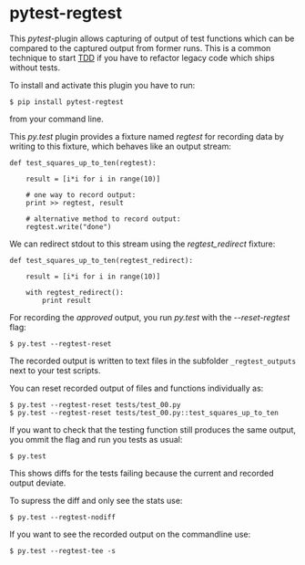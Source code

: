 pytest-regtest
==============

This *pytest*-plugin allows capturing of output of test functions which
can be compared to the captured output from former runs. This is a
common technique to start
[TDD](http://en.wikipedia.org/wiki/Test-driven_development) if you have
to refactor legacy code which ships without tests.

To install and activate this plugin you have to run:

``` {.sourceCode .bash}
$ pip install pytest-regtest
```

from your command line.

This *py.test* plugin provides a fixture named *regtest* for recording
data by writing to this fixture, which behaves like an output stream:

``` {.sourceCode .python}
def test_squares_up_to_ten(regtest):

    result = [i*i for i in range(10)]

    # one way to record output:
    print >> regtest, result

    # alternative method to record output:
    regtest.write("done")
```

We can redirect stdout to this stream using the *regtest\_redirect*
fixture:

``` {.sourceCode .python}
def test_squares_up_to_ten(regtest_redirect):

    result = [i*i for i in range(10)]

    with regtest_redirect():
        print result
```

For recording the *approved* output, you run *py.test* with the
*--reset-regtest* flag:

``` {.sourceCode .bash}
$ py.test --regtest-reset
```

The recorded output is written to text files in the subfolder
`_regtest_outputs` next to your test scripts.

You can reset recorded output of files and functions individually as:

``` {.sourceCode .bash}
$ py.test --regtest-reset tests/test_00.py
$ py.test --regtest-reset tests/test_00.py::test_squares_up_to_ten
```

If you want to check that the testing function still produces the same
output, you ommit the flag and run you tests as usual:

``` {.sourceCode .bash}
$ py.test
```

This shows diffs for the tests failing because the current and recorded
output deviate.

To supress the diff and only see the stats use:

``` {.sourceCode .bash}
$ py.test --regtest-nodiff
```

If you want to see the recorded output on the commandline use:

``` {.sourceCode .bash}
$ py.test --regtest-tee -s
```
